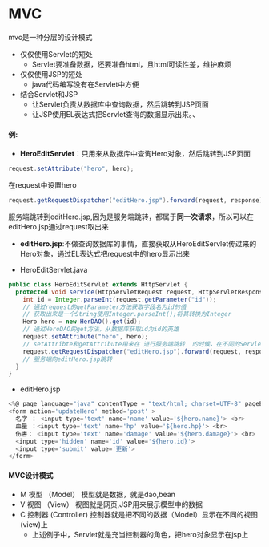 MVC
===

mvc是一种分层的设计模式

- 仅仅使用Servlet的短处
  - Servlet要准备数据，还要准备html，且html可读性差，维护麻烦
- 仅仅使用JSP的短处
  - java代码编写没有在Servlet中方便
- 结合Servlet和JSP
  - 让Servlet负责从数据库中查询数据，然后跳转到JSP页面
  - 让JSP使用EL表达式把Servlet查得的数据显示出来。、

#### 例:
- **HeroEditServlet**：只用来从数据库中查询Hero对象，然后跳转到JSP页面
```java
request.setAttribute("hero", hero);
```
在request中设置hero
```java
request.getRequestDispatcher("editHero.jsp").forward(request, response);
```
服务端跳转到editHero.jsp,因为是服务端跳转，都属于**同一次请求**，所以可以在editHero.jsp通过request取出来

- **editHero.jsp**:不做查询数据库的事情，直接获取从HeroEditServlet传过来的Hero对象，通过EL表达式把request中的hero显示出来

- HeroEditServlet.java
```java
public class HeroEditServlet extends HttpServlet {
  protected void service(HttpServletRequest request, HttpServletResponse response) throws ServletException, IOException {
    int id = Integer.parseInt(request.getParameter("id"));
    // 通过request的getParameter方法获取字段名为id的值
    // 获取出来是一个String使用Integer.parseInt();将其转换为Integer
    Hero hero = new HerDAO().get(id);
    // 通过HeroDAO的get方法，从数据库获取id为id的英雄
    request.setAttribute("hero", hero);
    // setAttribte和getAttribute用来在 进行服务端跳转  的时候，在不同的Servlet之间进行数据共享
    request.getRequestDispatcher("editHero.jsp").forward(request, response);
    // 服务端向editHero.jsp跳转
  }
}
```

- editHero.jsp
```javascript
<%@ page language="java" contentType = "text/html; charset=UTF-8" pageEncoding="UTF-8" import="java.util.*,bean.*,java.sql.*" %>
<form action='updateHero' method='post' >
  名字 ： <input type='text' name='name' value='${hero.name}'> <br>
  血量 ：<input type='text' name='hp' value='${hero.hp}'> <br>
  伤害： <input type='text' name='damage' value='${hero.damage}'> <br>
  <input type='hidden' name='id' value='${hero.id}'>
  <input type='submit' value='更新'>
</form>
```

#### MVC设计模式
- M 模型 （Model） 模型就是数据，就是dao,bean
- V 视图 （View） 视图就是网页,JSP用来展示模型中的数据
- C 控制器 (Controller) 控制器就是把不同的数据（Model）显示在不同的视图(view)上
  - 上述例子中，Servlet就是充当控制器的角色，把hero对象显示在jsp上
